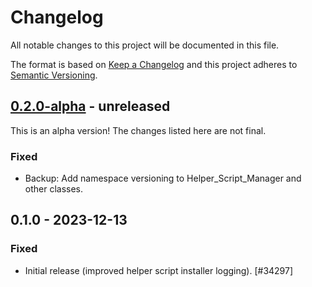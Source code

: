 # Changelog

All notable changes to this project will be documented in this file.

The format is based on [Keep a Changelog](https://keepachangelog.com/en/1.0.0/)
and this project adheres to [Semantic Versioning](https://semver.org/spec/v2.0.0.html).

## [0.2.0-alpha] - unreleased

This is an alpha version! The changes listed here are not final.

### Fixed
- Backup: Add namespace versioning to Helper_Script_Manager and other classes.

## 0.1.0 - 2023-12-13
### Fixed
- Initial release (improved helper script installer logging). [#34297]

[0.2.0-alpha]: https://github.com/Automattic/jetpack-backup-helper-script-manager/compare/v0.1.0...v0.2.0-alpha
